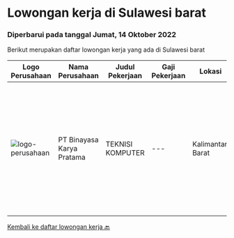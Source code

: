 
  # Lowongan kerja di Sulawesi barat

  ### Diperbarui pada tanggal Jumat, 14 Oktober 2022

  Berikut merupakan daftar lowongan kerja yang ada di Sulawesi barat

  |Logo Perusahaan | Nama Perusahaan | Judul Pekerjaan | Gaji Pekerjaan | Lokasi | Deskripsi | Tanggal diunggah | Pranala |
  | -------------- | --------------- | --------------- | --------- | --------- | -------------- | ------- | ----------- |
  |![logo-perusahaan](https://image-service-cdn.seek.com.au/7683c13df98531e06c6746a4aaa4a41636e7bb3a/ee4dce1061f3f616224767ad58cb2fc751b8d2dc)|PT Binayasa Karya Pratama|TEKNISI KOMPUTER|---|Kalimantan Barat|Tanggung Jawab Pekerjaan: Melakukan pemantauan terhadap perangkat serta maintenance yang bersifat preventif seperti update patch Operating System dan...|Kamis, 22 September 2022|https://www.jobstreet.co.id/id/job/teknisi-komputer-4042027?token=0~5a743ea9-ca8d-4525-8479-eef6c038f8a1&sectionRank=1&jobId=jobstreet-id-job-4042027|


  [Kembali ke daftar lowongan kerja 🔙](../README.md#daftar-lowongan-kerja)
  